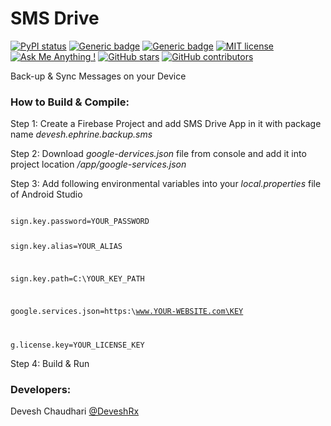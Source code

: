 # SMS Drive

[![PyPI status](https://img.shields.io/pypi/status/ansicolortags.svg)](https://play.google.com/store/apps/details?id=devesh.ephrine.backup.sms)
[![Generic badge](https://img.shields.io/badge/Beta_Version-0.0.1-yellow.svg)](https://play.google.com/store/apps/details?id=devesh.ephrine.backup.sms) [![Generic badge](https://img.shields.io/badge/Download-APK-green.svg)](https://github.com/ephrine/SMS-Drive/raw/master/APK/release/app-release.apk)  [![MIT license](https://img.shields.io/badge/License-MIT-blue.svg)](https://github.com/ephrine/SMS-Drive/blob/master/LICENSE) [![Ask Me Anything !](https://img.shields.io/badge/Ask%20me-anything-1abc9c.svg)](https://GitHub.com/deveshrx) [![GitHub stars](https://img.shields.io/github/stars/Naereen/StrapDown.js.svg?style=social&label=Star&maxAge=2592000)](https://github.com/ephrine/SMS-Drive/stargazers/) [![GitHub contributors](https://img.shields.io/github/contributors/Naereen/StrapDown.js.svg)](https://github.com/ephrine/SMS-Drive/graphs/contributors/)


Back-up &amp; Sync Messages on your Device

### How to Build & Compile:
Step 1: Create a Firebase Project and add SMS Drive App in it with package name <i>devesh.ephrine.backup.sms</i>

Step 2: Download <i>google-dervices.json</i> file from console and add it into project location <i>/app/google-services.json</i>

Step 3: Add following environmental variables into your <i>local.properties</i> file of Android Studio

<code> 
sign.key.password=YOUR_PASSWORD
  
sign.key.alias=YOUR_ALIAS

sign.key.path=C:\\YOUR_KEY_PATH

google.services.json=https:\\www.YOUR-WEBSITE.com\KEY

g.license.key=YOUR_LICENSE_KEY
</code>

Step 4: Build & Run


### Developers:
Devesh Chaudhari [@DeveshRx](https://GitHub.com/deveshrx)
